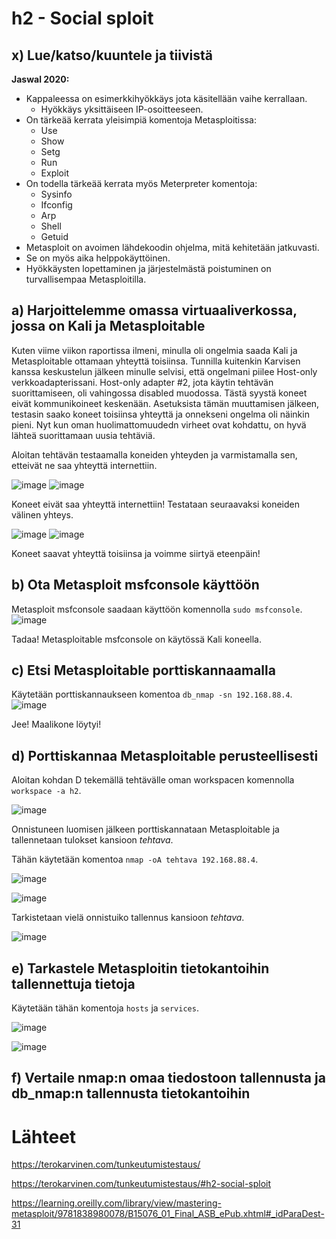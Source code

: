 # h2 - Social sploit

## x)  Lue/katso/kuuntele ja tiivistä

**Jaswal 2020:**
- Kappaleessa on esimerkkihyökkäys jota käsitellään vaihe kerrallaan.
    - Hyökkäys yksittäiseen IP-osoitteeseen.
- On tärkeää kerrata yleisimpiä komentoja Metasploitissa:
    - Use
    - Show
    - Setg
    - Run
    - Exploit
- On todella tärkeää kerrata myös Meterpreter komentoja:
    - Sysinfo
    - Ifconfig
    - Arp
    - Shell
    - Getuid
- Metasploit on avoimen lähdekoodin ohjelma, mitä kehitetään jatkuvasti.
- Se on myös aika helppokäyttöinen.
- Hyökkäysten lopettaminen ja järjestelmästä poistuminen on turvallisempaa Metasploitilla.
## a) Harjoittelemme omassa virtuaaliverkossa, jossa on Kali ja Metasploitable

Kuten viime viikon raportissa ilmeni, minulla oli ongelmia saada Kali ja Metasploitable ottamaan yhteyttä toisiinsa. Tunnilla kuitenkin Karvisen kanssa keskustelun jälkeen minulle selvisi, että ongelmani piilee Host-only verkkoadapterissani.
Host-only adapter #2, jota käytin tehtävän suorittamiseen, oli vahingossa disabled muodossa. Tästä syystä koneet eivät kommunikoineet keskenään. Asetuksista tämän muuttamisen jälkeen, testasin saako koneet toisiinsa yhteyttä ja onnekseni ongelma oli näinkin pieni. 
Nyt kun oman huolimattomuudedn virheet ovat kohdattu, on hyvä lähteä suorittamaan uusia tehtäviä. 

Aloitan tehtävän testaamalla koneiden yhteyden ja varmistamalla sen, etteivät ne saa yhteyttä internettiin.

![image](https://github.com/user-attachments/assets/92049c05-26c0-449c-88fd-45f419e1d559)
![image](https://github.com/user-attachments/assets/63f9856b-5ecc-4c14-9253-d28832e0282d)

Koneet eivät saa yhteyttä internettiin! Testataan seuraavaksi koneiden välinen yhteys.

![image](https://github.com/user-attachments/assets/1791b6c0-4a3c-481b-81a4-242c1e2e75ac)
![image](https://github.com/user-attachments/assets/7eb0195a-c840-4b95-b58b-84b6df61fcf5)

Koneet saavat yhteyttä toisiinsa ja voimme siirtyä eteenpäin!

## b) Ota Metasploit msfconsole käyttöön
Metasploit msfconsole saadaan käyttöön komennolla ``sudo msfconsole``. 
![image](https://github.com/user-attachments/assets/dd5e7886-18fb-4eca-9d8e-0fa39959407c)

Tadaa! Metasploitable msfconsole on käytössä Kali koneella.
## c) Etsi Metasploitable porttiskannaamalla
Käytetään porttiskannaukseen komentoa ``db_nmap -sn 192.168.88.4``.
![image](https://github.com/user-attachments/assets/1ad1dc93-be7d-43e6-a5e3-2e3c9bb7fb43)

Jee! Maalikone löytyi!
## d)  Porttiskannaa Metasploitable perusteellisesti
Aloitan kohdan D tekemällä tehtävälle oman workspacen komennolla ``workspace -a h2``.

![image](https://github.com/user-attachments/assets/7266e021-10ae-405b-835e-62a282438ac3)

Onnistuneen luomisen jälkeen porttiskannataan Metasploitable ja tallennetaan tulokset kansioon *tehtava*.

Tähän käytetään komentoa ``nmap -oA tehtava 192.168.88.4``.

![image](https://github.com/user-attachments/assets/1be6925b-4dbd-48b5-a722-66de6a7835e2)

![image](https://github.com/user-attachments/assets/af36fa51-9019-46e8-97d5-71bf3d4c423b)

Tarkistetaan vielä onnistuiko tallennus kansioon *tehtava*.

![image](https://github.com/user-attachments/assets/44c6f775-fc20-4c7e-9305-7ad87268baa6)

## e) Tarkastele Metasploitin tietokantoihin tallennettuja tietoja
Käytetään tähän komentoja ``hosts`` ja ``services``. 

![image](https://github.com/user-attachments/assets/9e61cc3a-dd69-41af-b27c-efa58c676ecf)

![image](https://github.com/user-attachments/assets/d6d41d3a-896b-42cd-b680-4f264887a454)

## f) Vertaile nmap:n omaa tiedostoon tallennusta ja db_nmap:n tallennusta tietokantoihin
# Lähteet
https://terokarvinen.com/tunkeutumistestaus/

https://terokarvinen.com/tunkeutumistestaus/#h2-social-sploit

https://learning.oreilly.com/library/view/mastering-metasploit/9781838980078/B15076_01_Final_ASB_ePub.xhtml#_idParaDest-31
